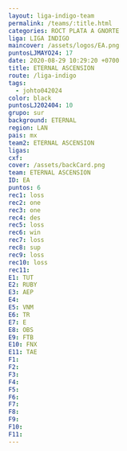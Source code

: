 ```yaml
---
layout: liga-indigo-team
permalink: /teams/:title.html
categories: ROCT PLATA A GNORTE
liga: LIGA INDIGO
maincover: /assets/logos/EA.png
puntosLJMAYO24: 17
date: 2020-08-29 10:29:20 +0700
title: ETERNAL ASCENSION
route: /liga-indigo
tags:
  - johto042024
color: black
puntosLJ202404: 10
grupo: sur
background: ETERNAL
region: LAN
pais: mx
team2: ETERNAL ASCENSION
ligas: 
cxf: 
cover: /assets/backCard.png
team: ETERNAL ASCENSION
ID: EA
puntos: 6
rec1: loss
rec2: one
rec3: one
rec4: des
rec5: loss
rec6: win
rec7: loss
rec8: sup
rec9: loss
rec10: loss
rec11: 
E1: TUT
E2: RUBY
E3: AEP
E4: 
E5: VNM
E6: TR
E7: E
E8: OBS
E9: FTB
E10: FNX
E11: TAE
F1: 
F2: 
F3: 
F4: 
F5: 
F6: 
F7: 
F8: 
F9: 
F10: 
F11:
---
```

